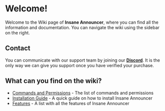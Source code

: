 # Welcome!
Welcome to the Wiki page of **Insane Announcer**, where you can find all the information and documentation. You can navigate the wiki using the sidebar on the right.
<br>

## Contact
You can communicate with our support team by joining our **[Discord](https://discord.gg/3JuHDm8)**. It is the only way we can give you support once you have verified your purchase.
<br>

## What can you find on the wiki?
- [Commands and Permissions](./overview/commands&permissions) - The list of commands and permissions
- [Installation Guide](./installation) - A quick guide on how to install Insane Announcer
- [Features](./features) - A list with all the features of Insane Announcer
